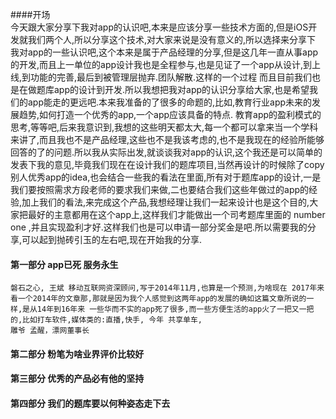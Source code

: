####开场    
    今天跟大家分享下我对app的认识吧,本来是应该分享一些技术方面的,但是iOS开发就我们两个人,所以分享这个技术,对大家来说是没有意义的,所以选择来分享下 我对app的一些认识吧,这个本来是属于产品经理的分享,但是这几年一直从事app的开发,而且上一单位的app设计我也是全程参与,也是见证了一个app从设计,到上线,到功能的完善,最后到被管理层抛弃.团队解散.这样的一个过程 而且目前我们也是在做题库app的设计到开发.所以我想把我对app的认识分享给大家,也是希望我们的app能走的更远吧.本来我准备的了很多的命题的,比如,教育行业app未来的发展趋势,如何打造一个优秀的app,一个app应该具备的特点. 教育app的盈利模式的思考,等等吧,后来我意识到,我想的这些明天都太大,每一个都可以拿来当一个学科来讲了,而且我也不是产品经理,这些也不是我该考虑的,也不是我现在的经验所能够回答的了的问题.所以我从实际出发,就谈谈我对app的认识,这个我还是可以简单的发表下我的意见,毕竟我们现在在设计我们的题库项目,当然再设计的时候除了copy别人优秀app的idea,也会结合一些我的看法在里面,所有对于题库app的设计,一是我们要按照需求方段老师的要求我们来做,二也要结合我们这些年做过的app的经验,加上我们的看法,来完成这个产品,我想经理让我们一起来设计也是这个目的,大家把最好的主意都用在这个app上,这样我们才能做出一个司考题库里面的 number one ,并且实现盈利才好.这样我们也是可以申请一部分奖金是吧.所以需要我的分享,可以起到抛砖引玉的左右吧,现在开始我的分享.
    
#### 第一部分 app已死 服务永生    

    磐石之心, 王斌 移动互联网资深顾问,写于2014年11月,也算是一个预测,为啥现在 2017年来看一个2014年的文章那,那就是因为我个人感觉到这两年app的发展的确如这篇文章所说的一样,是从14年到16年来 一些华而不实的app死了很多,而一些方便生活的app火了一把又一把的,比如打车软件,媒体类的:直播,快手, 今年 共享单车,
    雕爷 孟醒，漂网董事长
    
    
#### 第二部分 粉笔为啥业界评价比较好



#### 第三部分 优秀的产品必有他的坚持




#### 第四部分 我们的题库要以何种姿态走下去




 